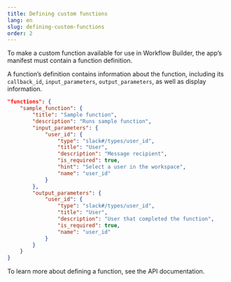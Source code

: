 ```yaml
---
title: Defining custom functions
lang: en
slug: defining-custom-functions
order: 2
---
```


<div class="section-content">

To make a custom function available for use in Workflow Builder, the app’s manifest must contain a function definition. 

A function’s definition contains information about the function, including its `callback_id`, `input_parameters`, `output_parameters`, as well as display information.

</div>

```json
"functions": {
    "sample_function": {
        "title": "Sample function",
        "description": "Runs sample function",
        "input_parameters": {
            "user_id": {
                "type": "slack#/types/user_id",
                "title": "User",
                "description": "Message recipient",
                "is_required": true,
                "hint": "Select a user in the workspace",
                "name": "user_id"
            }
        },
        "output_parameters": {
            "user_id": {
                "type": "slack#/types/user_id",
                "title": "User",
                "description": "User that completed the function",
                "is_required": true,
                "name": "user_id"
            }
        }
    }
}
```

To learn more about defining a function, see the API documentation.